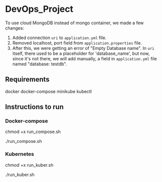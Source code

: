 # DevOps_Project

To use cloud MongoDB instead of mongo container, we made a few changes:

1) Added connection `uri` to `application.yml` file.
2) Removed localhost, port field from `application.properties` file.
3) After this, we were getting an error of "Empty Database name". In `uri` itself, there used to be a placeholder for 'database_name', but now, since it's not there, we will add manually, a field in `application.yml` file named "database: testdb".

## Requirements
docker
docker-compose
minikube
kubectl

## Instructions to run

### Docker-compose

chmod +x run_compose.sh 

./run_compose.sh

### Kubernetes

chmod +x run_kuber.sh

./run_kuber.sh

